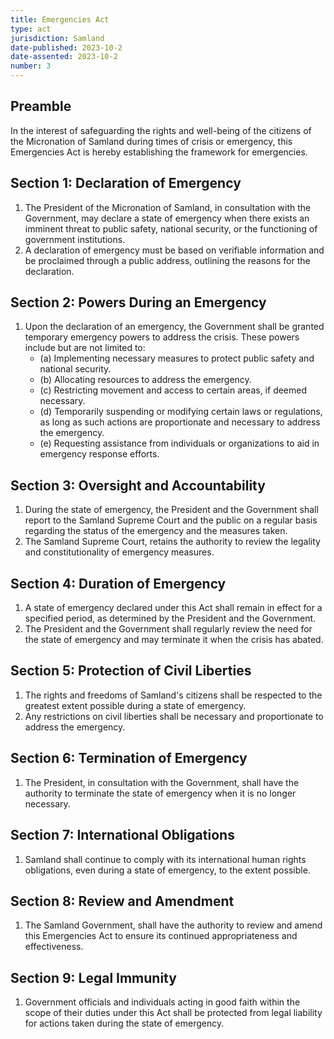 ```yaml
---
title: Emergencies Act
type: act
jurisdiction: Samland
date-published: 2023-10-2
date-assented: 2023-10-2
number: 3
---
```


## Preamble

In the interest of safeguarding the rights and well-being of the citizens of the Micronation of Samland during times of crisis or emergency, this Emergencies Act is hereby establishing the framework for emergencies.

## Section 1: Declaration of Emergency

1. The President of the Micronation of Samland, in consultation with the Government, may declare a state of emergency when there exists an imminent threat to public safety, national security, or the functioning of government institutions.
2. A declaration of emergency must be based on verifiable information and be proclaimed through a public address, outlining the reasons for the declaration.

## Section 2: Powers During an Emergency

1. Upon the declaration of an emergency, the Government shall be granted temporary emergency powers to address the crisis. These powers include but are not limited to:
   - (a)
     Implementing necessary measures to protect public safety and national security.
   - (b)
     Allocating resources to address the emergency.
   - (c)
     Restricting movement and access to certain areas, if deemed necessary.
   - (d)
     Temporarily suspending or modifying certain laws or regulations, as long as such actions are proportionate and necessary to address the emergency.
   - (e)
     Requesting assistance from individuals or organizations to aid in emergency response efforts.

## Section 3: Oversight and Accountability

1. During the state of emergency, the President and the Government shall report to the Samland Supreme Court and the public on a regular basis regarding the status of the emergency and the measures taken.
2. The Samland Supreme Court, retains the authority to review the legality and constitutionality of emergency measures.

## Section 4: Duration of Emergency

1. A state of emergency declared under this Act shall remain in effect for a specified period, as determined by the President and the Government.
2. The President and the Government shall regularly review the need for the state of emergency and may terminate it when the crisis has abated.

## Section 5: Protection of Civil Liberties

1. The rights and freedoms of Samland's citizens shall be respected to the greatest extent possible during a state of emergency.
2. Any restrictions on civil liberties shall be necessary and proportionate to address the emergency.

## Section 6: Termination of Emergency

1. The President, in consultation with the Government, shall have the authority to terminate the state of emergency when it is no longer necessary.

## Section 7: International Obligations

1. Samland shall continue to comply with its international human rights obligations, even during a state of emergency, to the extent possible.

## Section 8: Review and Amendment

1. The Samland Government, shall have the authority to review and amend this Emergencies Act to ensure its continued appropriateness and effectiveness.

## Section 9: Legal Immunity

1. Government officials and individuals acting in good faith within the scope of their duties under this Act shall be protected from legal liability for actions taken during the state of emergency.
